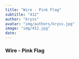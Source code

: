 ```yaml
---
title: "Wire - Pink Flag"
subtitle: "412"
author: "kryss"
avatar: "img/authors/kryss.jpg"
image: "img/412.jpg"
date:
---
```


### Wire - Pink Flag
